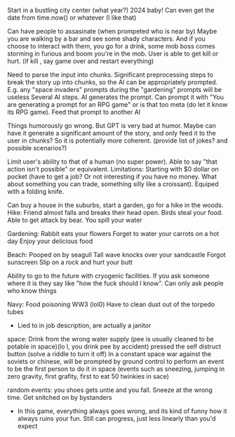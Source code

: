 Start in a bustling city center (what year?) 2024 baby! Can even get the date from time.now() or whatever (I like that)

Can have people to assasinate (when prompeted who is near by) Maybe you are walking by a bar and see some shady characters. And if you choose to interact with them, you go for a drink, some mob boss comes storming in furious and boom you're in the mob. User is able to get kill or hurt. (if kill , say game over and restart everything)  

Need to parse the input into chunks. Significant preprocessing steps to break the story up into chunks, so the AI can be appropriately prompted. E.g. any "space invaders" prompts during the "gardening" prompts will be useless
Several AI steps. AI generates the prompt. Can prompt it with "You are generating a prompt for an RPG game" or is that too meta (do let it know its RPG game). Feed that prompt to another AI

Things humorously go wrong. But GPT is very bad at humor. Maybe can have it generate a significant amount of the story, and only feed it to the user in chunks? So it is potentially more coherent. (provide list of jokes? and possible scenarios?)

Limit user's ability to that of a human (no super power). Able to say "that action isn't possible" or equivalent.
Limitations: Starting with $0 dollar on pocket (have to get a job? Or not interesting if you have no money. What about something you can trade, something silly like a croissant). Equiped with a folding knife.

Can buy a house in the suburbs, start a garden, go for a hike in the woods.
Hike:
Friend almost falls and breaks their head open. 
Birds steal your food. 
Able to get attack by bear.
You spill your water

Gardening:
Rabbit eats your flowers
Forget to water your carrots on a hot day
Enjoy your delicious food

Beach:
Pooped on by seagull
Tall wave knocks over your sandcastle
Forgot sunscreen
Slip on a rock and hurt your butt

Ability to go to the future with cryogenic facilities.
If you ask someone where it is they say like "how the fuck should I know".
Can only ask people who know things

Navy:
Food poisoning
 WW3 (lol0)
Have to clean dust out of the torpedo tubes
- Lied to in job description, are actually a janitor

space:
Drink from the wrong water supply (pee is usually cleaned to be potable in space)(lo l, you drink pee by accident)
pressed the self distruct button (solve a riddle to turn it off)
In a constant space war against the soviets or chinese, will be prompted by ground control to perform an event to be the first person to do it in space
    (events such as sneezing, jumping in zero gravity, first grafity, first to eat 50 twinkies in sace)

random events:
you shoes gets untie and you fall.
Sneeze at the wrong time.
Get snitched on by bystanders



- In this game, everything always goes wrong, and its kind of funny how it always ruins your fun. Still can progress, just less linearly than you'd expect